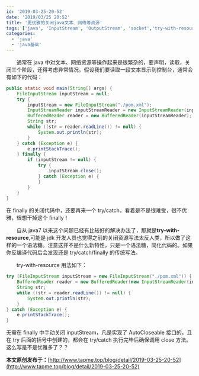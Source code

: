 ```yaml
---
id: '2019-03-25-20-52'
date: '2019/03/25 20:52'
title: '更优雅的关闭java文本、网络等资源'
tags: ['java', 'InputStream', 'OutputStream', 'socket','try-with-resource']
categories:
  - 'java'
  - 'java基础'
---
```


&emsp;&emsp;通常在 java 中对文本、网络资源等操作起来是很繁杂的，要声明，读取，关闭三个阶段，还得考虑异常情况。假设我们要读取一段文本显示到控制台，通常会有如下的代码：

```java
public static void main(String[] args) {
    FileInputStream inputStream = null;
    try {
        inputStream = new FileInputStream("./pom.xml");
        InputStreamReader inputStreamReader = new InputStreamReader(inputStream, "utf-8");
        BufferedReader reader = new BufferedReader(inputStreamReader);
        String str;
        while ((str = reader.readLine()) != null) {
            System.out.println(str);
        }
    } catch (Exception e) {
        e.printStackTrace();
    } finally {
        if (inputStream != null) {
            try {
                inputStream.close();
            } catch (Exception e) {
            }
        }
    }
}
```

在 finally 的关闭代码中，还要再来一个 try/catch，看着是不是很难受，很不优雅，很想干掉这个 finally！

&emsp;&emsp;自从 java7 以来这个问题已经有比较好的解决办法了，那就是**try-with-resource**,可能是 jdk 开发人员也觉得之前的关闭资源写法太反人类，所以做了这样的一个语法糖。注意这并不是什么新特性，只是一个语法糖，简化代码的。如果你反编译代码后会发现还是 try/catch/finally 的传统写法。

&emsp;&emsp;try-with-resource 用法如下：

```java
try (FileInputStream inputStream = new FileInputStream("./pom.xml")) {
    BufferedReader reader = new BufferedReader(new InputStreamReader(inputStream, "utf-8"));
    String str;
    while ((str = reader.readLine()) != null) {
        System.out.println(str);
    }
} catch (Exception e) {
    e.printStackTrace();
}
```

无需在 finally 中手动关闭 inputStream，凡是实现了 AutoCloseable 接口的，且在 try 后面的括号中创建的，都会在 try/catch 执行完毕后确保调用 close 方法。这么写是不是优雅多了？？

**本文原创发布于：**[http://www.tapme.top/blog/detail/2019-03-25-20-52](http://www.tapme.top/blog/detail/2019-03-25-20-52)
